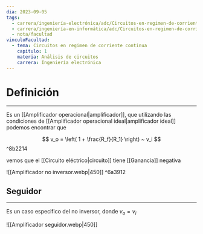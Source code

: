 ```yaml
---
dia: 2023-09-05
tags:
  - carrera/ingeniería-electrónica/adc/Circuitos-en-regimen-de-corriente-continua
  - carrera/ingeniería-en-informática/adc/Circuitos-en-regimen-de-corriente-continua
  - nota/facultad
vinculoFacultad:
  - tema: Circuitos en regimen de corriente continua
    capitulo: 1
    materia: Análisis de circuitos
    carrera: Ingeniería electrónica
---
```

# Definición
---
Es un [[Amplificador operacional|amplificador]], que utilizando las condiciones de [[Amplificador operacional ideal|amplificador ideal]] podemos encontrar que 

$$ v_o = \left( 1 + \frac{R_f}{R_1} \right) ~ v_i $$ ^8b2214

vemos que el [[Circuito eléctrico|circuito]] tiene [[Ganancia]] negativa

![[Amplificador no inversor.webp|450]] ^6a3912

## Seguidor
---
Es un caso especifico del no inversor, donde $v_o = v_i$

![[Amplificador seguidor.webp|450]]